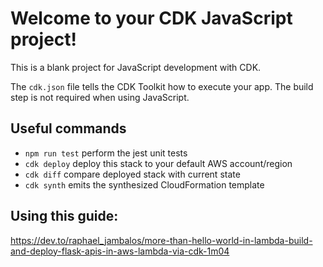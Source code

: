 # Welcome to your CDK JavaScript project!

This is a blank project for JavaScript development with CDK.

The `cdk.json` file tells the CDK Toolkit how to execute your app. The build step is not required when using JavaScript.

## Useful commands

 * `npm run test`         perform the jest unit tests
 * `cdk deploy`           deploy this stack to your default AWS account/region
 * `cdk diff`             compare deployed stack with current state
 * `cdk synth`            emits the synthesized CloudFormation template

## Using this guide:
https://dev.to/raphael_jambalos/more-than-hello-world-in-lambda-build-and-deploy-flask-apis-in-aws-lambda-via-cdk-1m04
